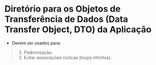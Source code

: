 # Diretório para os Objetos de Transferência de Dados (Data Transfer Object, DTO) da Aplicação

* Devem ser usados para:
> 1) Padronização.
> 2) Evitar associações cíclicas (loops infinitos).

 

